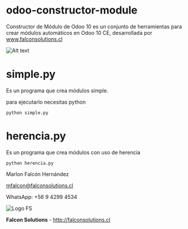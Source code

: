 # odoo-constructor-module
Constructor de Módulo de Odoo 10 es un conjunto de herramientas para crear módulos automáticos en Odoo 10 CE, desarrollada por www.falconsolutions.cl

![Alt text](https://github.com/falconsoft3d/odoo-constructor-module/blob/master/img/herencia.jpg?raw=true "Optional Title")



# simple.py
Es un programa que crea módulos simple.

para ejecutarlo necesitas python
```
python simple.py
```

# herencia.py
Es un programa que crea módulos con uso de herencia
```
python herencia.py
```



Marlon Falcón Hernández

mfalcon@falconsolutions.cl

WhatsApp: +56 9 4299 4534

![Logo FS](http://falconsolutions.cl/falconsolutions.png)

**Falcon Solutions** - http://falconsolutions.cl
